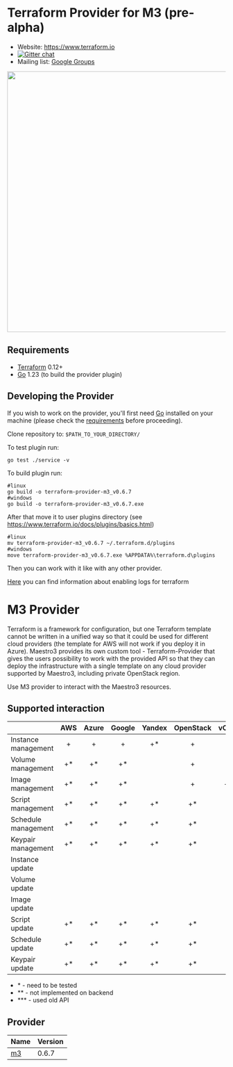 Terraform Provider for M3 (pre-alpha)
==================
- Website: https://www.terraform.io
- [![Gitter chat](https://badges.gitter.im/hashicorp-terraform/Lobby.png)](https://gitter.im/hashicorp-terraform/Lobby)
- Mailing list: [Google Groups](http://groups.google.com/group/terraform-tool)

<img src="https://cdn.rawgit.com/hashicorp/terraform-website/master/content/source/assets/images/logo-hashicorp.svg" width="600px">

Requirements
------------

- [Terraform](https://www.terraform.io/downloads.html) 0.12+
- [Go](https://golang.org/doc/install) 1.23 (to build the provider plugin)


Developing the Provider
---------------------

If you wish to work on the provider, you'll first need [Go](http://www.golang.org) installed on your machine (please check the [requirements](https://github.com/terraform-providers/terraform-provider-aws#requirements) before proceeding).

Clone repository to: `$PATH_TO_YOUR_DIRECTORY/`

To test plugin run:
```buildoutcfg
go test ./service -v
```

To build plugin run:
```buildoutcfg
#linux
go build -o terraform-provider-m3_v0.6.7
#windows
go build -o terraform-provider-m3_v0.6.7.exe
```

After that move it to user plugins directory (see https://www.terraform.io/docs/plugins/basics.html)
```buildoutcfg
#linux
mv terraform-provider-m3_v0.6.7 ~/.terraform.d/plugins
#windows
move terraform-provider-m3_v0.6.7.exe %APPDATA%\terraform.d\plugins
```

Then you can work with it like with any other provider.

[Here](https://www.terraform.io/docs/internals/debugging.html) you can find information about enabling logs for terraform

# M3 Provider 

Terraform is a framework for configuration, but one Terraform template cannot be written in a unified way so that it could be used for different cloud providers (the template for AWS will not work if you deploy it in Azure). Maestro3 provides its own custom tool -  Terraform-Provider that gives the users possibility to work with the provided API so that they can deploy the infrastructure with a single template on any cloud provider supported by Maestro3, including private OpenStack region.

Use M3 provider to interact with the Maestro3 resources.

## Supported interaction
|                      | AWS | Azure | Google | Yandex | OpenStack | vCloud | vSphere | Selectel |
|----------------------|:---:|:-----:|:------:|:------:|:---------:|:------:|:-------:|:--------:|
| Instance management  |  +  |    +  |    +   |   +*   |    +      |   +    |    +    |    +     |
| Volume management    |  +* |   +*  |    +*  |        |    +      |   +    |   -**   |   -***   |
| Image management     |  +* |   +*  |    +*  |        |    +      |  -**   |   -**   |    +     |
| Script management    |  +* |   +*  |    +*  |   +*   |    +*     |   +*   |   +*    |    +*    |
| Schedule management  |  +* |   +*  |    +*  |   +*   |    +*     |   +*   |   +*    |    +*    |
| Keypair management   |  +* |   +*  |    +*  |   +*   |    +*     |   -    |    -    |    -     |
| Instance update      |     |       |        |        |           |        |         |          |
| Volume update        |     |       |        |        |           |        |         |          |
| Image update         |     |       |        |        |           |        |         |          |
| Script update        |  +* |   +*  |    +*  |   +*   |    +*     |   +*   |   +*    |    +*    |
| Schedule update      |  +* |   +*  |    +*  |   +*   |    +*     |   +*   |   +*    |    +*    |
| Keypair update       |  +* |   +*  |    +*  |   +*   |    +*     |   -    |    -    |    -     |

- \* - need to be tested
- \** - not implemented on backend
- \*** - used old API

## Provider
| Name               | Version |
|--------------------|---------|
| [m3](#provider_m3) | 0.6.7   |
